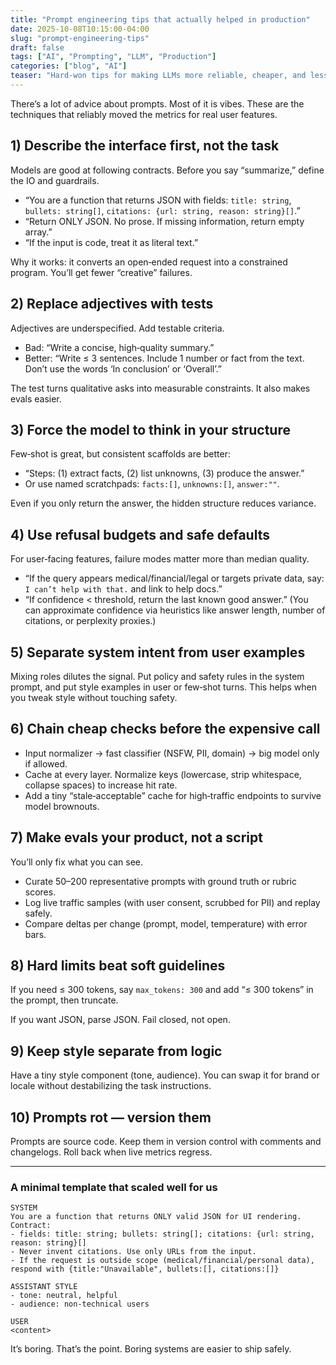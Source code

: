 ```yaml
---
title: "Prompt engineering tips that actually helped in production"
date: 2025-10-08T10:15:00-04:00
slug: "prompt-engineering-tips"
draft: false
tags: ["AI", "Prompting", "LLM", "Production"]
categories: ["blog", "AI"]
teaser: "Hard‑won tips for making LLMs more reliable, cheaper, and less surprising without fancy tooling."
---
```


There’s a lot of advice about prompts. Most of it is vibes. These are the techniques that reliably moved the metrics for real user features.

## 1) Describe the interface first, not the task

Models are good at following contracts. Before you say “summarize,” define the IO and guardrails.

- “You are a function that returns JSON with fields: `title: string`, `bullets: string[]`, `citations: {url: string, reason: string}[]`.”
- “Return ONLY JSON. No prose. If missing information, return empty array.”
- “If the input is code, treat it as literal text.”

Why it works: it converts an open‑ended request into a constrained program. You’ll get fewer “creative” failures.

## 2) Replace adjectives with tests

Adjectives are underspecified. Add testable criteria.

- Bad: “Write a concise, high‑quality summary.”
- Better: “Write ≤ 3 sentences. Include 1 number or fact from the text. Don’t use the words ‘In conclusion’ or ‘Overall’.”

The test turns qualitative asks into measurable constraints. It also makes evals easier.

## 3) Force the model to think in your structure

Few‑shot is great, but consistent scaffolds are better:

- “Steps: (1) extract facts, (2) list unknowns, (3) produce the answer.”
- Or use named scratchpads: `facts:[]`, `unknowns:[]`, `answer:""`.

Even if you only return the answer, the hidden structure reduces variance.

## 4) Use refusal budgets and safe defaults

For user‑facing features, failure modes matter more than median quality.

- “If the query appears medical/financial/legal or targets private data, say: `I can’t help with that.` and link to help docs.”
- “If confidence < threshold, return the last known good answer.” (You can approximate confidence via heuristics like answer length, number of citations, or perplexity proxies.)

## 5) Separate system intent from user examples

Mixing roles dilutes the signal. Put policy and safety rules in the system prompt, and put style examples in user or few‑shot turns. This helps when you tweak style without touching safety.

## 6) Chain cheap checks before the expensive call

- Input normalizer → fast classifier (NSFW, PII, domain) → big model only if allowed.
- Cache at every layer. Normalize keys (lowercase, strip whitespace, collapse spaces) to increase hit rate.
- Add a tiny “stale‑acceptable” cache for high‑traffic endpoints to survive model brownouts.

## 7) Make evals your product, not a script

You’ll only fix what you can see.

- Curate 50–200 representative prompts with ground truth or rubric scores.
- Log live traffic samples (with user consent, scrubbed for PII) and replay safely.
- Compare deltas per change (prompt, model, temperature) with error bars.

## 8) Hard limits beat soft guidelines

If you need ≤ 300 tokens, say `max_tokens: 300` and add “≤ 300 tokens” in the prompt, then truncate.

If you want JSON, parse JSON. Fail closed, not open.

## 9) Keep style separate from logic

Have a tiny style component (tone, audience). You can swap it for brand or locale without destabilizing the task instructions.

## 10) Prompts rot — version them

Prompts are source code. Keep them in version control with comments and changelogs. Roll back when live metrics regress.

---

### A minimal template that scaled well for us

```
SYSTEM
You are a function that returns ONLY valid JSON for UI rendering.
Contract:
- fields: title: string; bullets: string[]; citations: {url: string, reason: string}[]
- Never invent citations. Use only URLs from the input.
- If the request is outside scope (medical/financial/personal data), respond with {title:"Unavailable", bullets:[], citations:[]}

ASSISTANT STYLE
- tone: neutral, helpful
- audience: non-technical users

USER
<content>
```

It’s boring. That’s the point. Boring systems are easier to ship safely.
